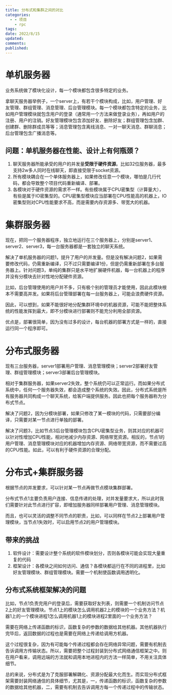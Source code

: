 ```yaml
---
title: 分布式和集群之间的对比
categories:
  - - 项目
    - rpc
tags: 
date: 2022/8/15
updated: 
comments: 
published:
---
```


# 单机服务器

业务系统做了模块化设计，每一个模块都包含很多特定的业务。

拿聊天服务器举例子，一个server上，有若干个模块构成，比如，用户管理、好友管理、群组管理、消息管理、后台管理模块。每一个模块都包含特定的业务，比如用户管理模块就包含用户的登录（通常用一个方法来做登录业务），再如用户的注册、用户的注销。好友管理模块包含添加好友、删除好友；群组管理包含加群、创建群、删除群成员等等；消息管理包含离线消息、一对一聊天消息、群聊消息；后台管理包含广播消息等。

## 问题：单机服务器在性能、设计上有何瓶颈？

1. 聊天服务器所能承受的用户的并发量**受限于硬件资源**。比如32位服务器，最多支持2w多人同时在线聊天，即直接受限于socket资源。
2. 所有模块耦合在一个单体服务器上，如果修改任意一个模块，哪怕是几行代码，都会导致整个项目代码重新编译、部署。
3. 各模块对于硬件资源的需求不一样。有些模块属于CPU密集型（计算量大），有些是属于IO密集型的。CPU密集型模块应当部署在CPU性能高的机器上，IO密集型则对CPU性能要求不高，而是需要内存资源多、带宽大的机器。

# 集群服务器

现在，把同一个服务器程序，独立地运行在三个服务器上，分别是server1、server2、server3，每一台服务器都是一套独立的聊天系统。

解决了单机服务器的问题1，提升了用户的并发量。但是没有解决问题2，如果需要修改代码，仍需重新编译，只不过只需要编译1份，但是仍需重新部署在多台服务器上。针对问题3，单纯的集群只是水平地扩展硬件机器，每一台机器上的程序并没有分模块去针对性地分配硬件资源。

比如，后台管理使用的用户并不多，只有极个别的管理员才能使用，因此此模块根本不需要高并发。如果将后台管理部署在每一台服务器上，可能会浪费硬件资源。

因此，可以想到，如果不能很好地分配集群环境中的机器资源，可能不能把整体系统的性能发挥到最大，即不分模块进行部署则不能充分利用全部资源。

优点是，部署很简单，因为没有过多的设计，每台机器的部署方式是一样的，直接运行同一个程序即可。

# 分布式服务器

现有三台服务器，server1部署用户管理、消息管理模块；server2部署好友管理、群组管理模块；server3部署后台管理模块。

相对于集群服务器，如果server2失效，整个系统仍可以正常运行。而如果分布式系统中，任何一个服务器失效，都会造成整个系统的失效。因此，分布式系统是所有服务器共同构成一个聊天系统，给客户端提供服务。因此也把每个服务器称为分布式节点。

解决了问题2，因为分模块部署，如果只修改了某一模块的代码，只需要部分编译，只需要对某一节点进行单独的部署。

解决了问题3，比如节点3后台管理模块包含CPU密集型业务，则其对应的机器可以针对性增加CPU性能，相对地减少内存资源、网络带宽资源。相反的，节点1的用户管理、消息管理模块对应的机器增加内存资源、网络带宽资源，而不需要过高的CPU性能。如此，可以有利于硬件资源的合理分配。

# 分布式+集群服务器

根据节点的并发要求，可以针对某一节点再做节点模块集群部署。

分布式节点1主要负责用户连接、信息传递的处理，对并发量要求大，所以此时我们需要针对此节点进行扩容，即增加服务器同样部署用户管理、消息管理模块。

而且，也可以灵活的调整不同节点的职责，比如，可以同样在节点2上部署用户管理模块，当节点1失效时，可以启用节点2的用户管理模块。

## 带来的挑战

1. 软件设计：需要设计整个系统的软件模块划分，否则各模块可能会实现大量重复的代码
2. 框架设计：各模块之间如何访问、通信？各模块都运行在不同的进程里，比如好友管理模块、群组管理模块。需要一个机制使函数调用透明化。

## 分布式系统框架解决的问题

比如，节点1负责完用户的登录后，需要获取好友列表，则需要一个机制访问节点2上的好友管理模块。节点1上的模块怎么调用机器2上的模块的一个业务方法？机器1上的一个模块进程1怎么调用机器1上的模块进程2里面的一个业务方法？

需要在网络上传递函数的标识，函数复杂的参数的数据给其他机器。其他机器执行完毕后，返回数据的过程也是需要在网络上传递给调用方机器。

这个过程很复杂，因为有可能每个传递过程都会存在网络异常问题，需要有机制去告诉调用方传输状态。所以，需要把整个过程封装到分布式网络通信框架之中。则在用户看来，调用远端的方法就和调用本地进程内的方法一样简单，不用关注具体细节。

总的来说，分布式是为了克服部署解耦化、资源分配最大化而生。而实现分布式框架需要封装网络通信的具体细节，尤其是，一，传递函数的标识，函数复杂的参数的数据给其他机器，二，需要有机制去告诉调用方每一个传递过程中的传输状态。

